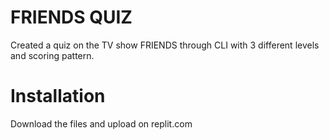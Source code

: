 # FRIENDS QUIZ

Created a quiz on the TV show FRIENDS through CLI with 3 different levels and scoring pattern.

# Installation

Download the files and upload on replit.com
